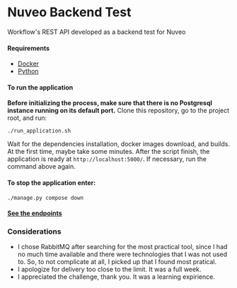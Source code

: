 # Nuveo Backend Test

Workflow's REST API developed as a backend test for Nuveo

#### Requirements
- [Docker](https://www.docker.com/get-started)
- [Python](https://www.python.org/downloads/)

#### To run the application

**Before initializing the process, make sure that there is no Postgresql instance running on its default port.**
Clone this repository, go to the project root, and run:
```
./run_application.sh
```
Wait for the dependencies installation, docker images download, and builds. At the first time, maybe take some minutes.
After the script finish, the application is ready at `http://localhost:5000/`. If necessary, run the command above again.

#### To stop the application enter:
```
./manage.py compose down
```

#### [See the endpoints](https://documenter.getpostman.com/view/13814016/TVmV4ssW)

### Considerations
- I chose RabbitMQ after searching for the most practical tool, since I had no much time available and there were technologies that I was not used to. So, to not complicate at all, I picked up that I found most pratical.
- I apologize for delivery too close to the limit. It was a full week.
- I appreciated the challenge, thank you. It was a learning expirience.

